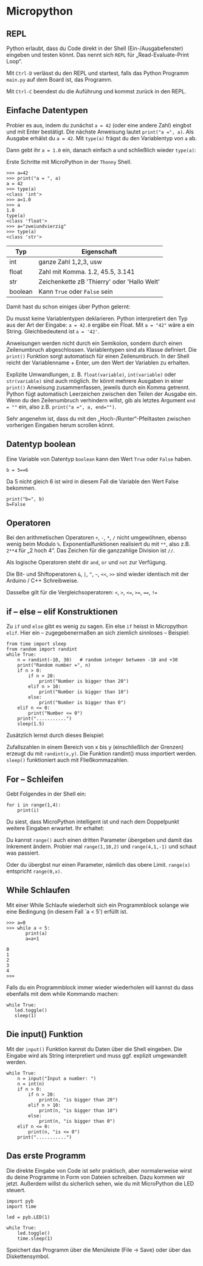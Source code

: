# Micropython

## REPL
Python erlaubt, dass du Code direkt in der Shell (Ein-/Ausgabefenster) eingeben und testen könnt. Das nennt sich `REPL` für „Read-Evaluate-Print Loop“. 

Mit `Ctrl-D` verlässt du den REPL und startest, falls das Python Programm `main.py` auf dem Board ist, das Programm.

Mit `Ctrl-C` beendest du die Auführung und kommst zurück in den REPL.

## Einfache Datentypen
Probier es aus, indem du zunächst `a = 42` (oder eine andere Zahl) eingbst und mit Enter bestätigt. Die nächste Anweisung lautet `print("a =", a)`. Als Ausgabe erhälst du `a = 42`. Mit `type(a)` frägst du den Variablentyp von `a` ab. 

Dann gebt ihr `a = 1.0` ein, danach einfach a und schließlich wieder `type(a)`:

Erste Schritte mit MicroPython in der `Thonny` Shell.
```
>>> a=42
>>> print("a = ", a)
a = 42
>>> type(a)
<class 'int'>
>>> a=1.0
>>> a
1.0
type(a)
<class 'float'>
>>> a="zweiundvierzig"
>>> type(a)
<class 'str'>
```

|Typ   | Eigenschaft|
|----|----------|
|int   | ganze Zahl 1,2,3, usw |
|float | Zahl mit Komma. 1.2,  45.5, 3.141|
|str   | Zeichenkette zB 'Thierry' oder 'Hallo Welt' |
|boolean| Kann `True` oder `False` sein |

Damit hast du schon einiges über Python gelernt:

Du musst keine Variablentypen deklarieren. Python interpretiert den Typ aus der Art der Eingabe:
`a = 42.0` ergäbe ein Float.
Mit `a = "42"` wäre a ein String. Gleichbedeutend ist `a = '42'`.

Anweisungen werden nicht durch ein Semikolon, sondern durch einen Zeilenumbruch abgeschlossen.
Variablentypen sind als Klasse definiert.
Die `print()` Funktion sorgt automatisch für einen Zeilenumbruch.
In der Shell reicht der Variablenname + Enter, um den Wert der Variablen zu erhalten.

Explizite Umwandlungen, z. B. `float(variable)`, `int(variable)` oder `str(variable)` sind auch möglich.
Ihr könnt mehrere Ausgaben in einer `print()` Anweisung zusammenfassen, jeweils durch ein Komma getrennt.
Python fügt automatisch Leerzeichen zwischen den Teilen der Ausgabe ein.
Wenn du den Zeilenumbruch verhindern willst, gib als letztes Argument `end = ""` ein, also z.B. `print("a =", a, end="")`.

Sehr angenehm ist, dass du mit den „Hoch-/Runter“-Pfeiltasten zwischen vorherigen Eingaben herum scrollen könnt.

## Datentyp boolean

Eine Variable von Datentyp `boolean` kann den Wert `True` oder `False` haben.

```
b = 5==6
```

Da 5 nicht gleich 6 ist wird in diesem Fall die Variable den Wert False bekommen.

```
print("b=", b)
b=False
```

## Operatoren

Bei den arithmetischen Operatoren `+`, `-`, `*`, `/` nicht umgewöhnen, ebenso wenig beim Modulo `%`. Exponentialfunktionen realisiert du mit `**`, also z.B. `2**4` für „2 hoch 4“. Das Zeichen für die ganzzahlige Division ist `//`.


Als logische Operatoren steht dir `and`, `or` und `not` zur Verfügung. 

Die Bit- und Shiftoperatoren `&`, `|`, `^`, `~`, `<<`, `>>` sind wieder identisch mit der Arduino / C++ Schreibweise. 

Dasselbe gilt für die Vergleichsoperatoren: `<`, `>`, `<=`, `>=`, `==`, `!=`

## if – else – elif Konstruktionen

Zu `if` und `else` gibt es wenig zu sagen. Ein else `if` heisst in Micropython `elif`. Hier ein – zugegebenermaßen an sich ziemlich sinnloses – Beispiel:

```
from time import sleep
from random import randint   
while True:
    n = randint(-10, 30)   # random integer between -10 and +30
    print("Random number =", n)
    if n > 0:
        if n > 20:
            print("Number is bigger than 20")
        elif n > 10:
            print("Number is bigger than 10")
        else:
            print("Number is bigger than 0")
    elif n <= 0:
        print("Number <= 0")
    print("...........")
    sleep(1.5)
```

Zusätzlich lernst durch dieses Beispiel:

Zufallszahlen in einem Bereich von x bis y (einschließlich der Grenzen) erzeugt du mit `randint(x,y)`.
Die Funktion randint() muss importiert werden.
`sleep()` funktioniert auch mit Fließkommazahlen.

## For – Schleifen

Gebt Folgendes in der Shell ein:

```
for i in range(1,4):
    print(i)
```

Du siest, dass MicroPython intelligent ist und nach dem Doppelpunkt weitere Eingaben erwartet. Ihr erhaltet:

Du kannst `range()` auch einen dritten Parameter übergeben und damit das Inkrement ändern. Probier mal `range(1,10,2)` und `range(4,1,-1)` und schaut was passiert.

Oder du übergbst nur einen Parameter, nämlich das obere Limit. `range(x)` entspricht `range(0,x)`.

## While Schlaufen

Mit einer While Schlaufe wiederholt sich ein Programmblock solange wie eine Bedingung (in diesem Fall `a < 5') erfüllt ist.
```
>>> a=0
>>> while a < 5:
       print(a)
       a=a+1
    
0
1
2
3
4
>>>
```

Falls du ein Programmblock immer wieder wiederholen will kannst du dass ebenfalls mit dem while Kommando machen:

```
while True:
   led.toggle()
   sleep(1)
```

## Die input() Funktion

Mit der `input()` Funktion kannst du Daten über die Shell eingeben. Die Eingabe wird als String interpretiert und muss ggf. explizit umgewandelt werden.

```
while True:
    n = input("Input a number: ")
    n = int(n)
    if n > 0:
        if n > 20:
            print(n, "is bigger than 20")
        elif n > 10:
            print(n, "is bigger than 10")
        else:
            print(n, "is bigger than 0")
    elif n <= 0:
        print(n, "is <= 0")
    print("...........")
```

## Das erste Programm
Die direkte Eingabe von Code ist sehr praktisch, aber normalerweise wirst du deine Programme in Form von Dateien schreiben. Dazu kommen wir jetzt. Außerdem willst du sicherlich sehen, wie du mit MicroPython die LED steuert.


```
import pyb
import time 

led = pyb.LED(1)

while True:
    led.toggle()
    time.sleep(1)
```

Speichert das Programm über die Menüleiste (File → Save) oder über das Diskettensymbol.


